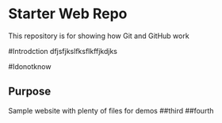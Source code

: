 # Starter Web Repo

This repository is for showing how Git and GitHub work

#Introdction
dfjsfjkslfksflkffjkdjks

#Idonotknow

## Purpose

Sample website with plenty of files for demos
##third
##fourth